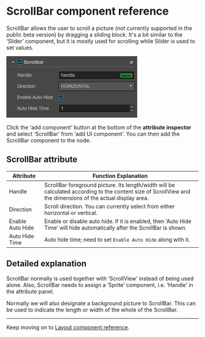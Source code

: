# ScrollBar component reference

ScrollBar allows the user to scroll a picture (not currently supported in the public beta version) by dragging a sliding block. It's a bit similar to the ‘Slider’ component, but it is mostly used for scrolling while Slider is used to set values.

![scrollbar.png](./scrollbar/scrollbar.png)

Click the ‘add component’ button at the bottom of the **attribute inspector** and select ‘ScrollBar’ from ‘add UI component’. You can then add the ScrollBar component to the node.


## ScrollBar attribute

| Attribute |   Function Explanation
| -------------- | ----------- |
| Handle| ScrollBar foreground picture. Its length/width will be calculated according to the content size of ScrollView and the dimensions of the actual display area.
| Direction | Scroll direction. You can currently select from either horizontal or vertical.
| Enable Auto Hide | Enable or disable auto hide. If it is enabled, then ‘Auto Hide Time’ will hide automatically after the ScrollBar is shown.
| Auto Hide Time | Auto hide time; need to set `Enable Auto Hide` along with it.


## Detailed explanation

ScrollBar normally is used together with ‘ScrollView’ instead of being used alone. Also, ScrollBar needs to assign a ‘Sprite’ component, i.e. ‘Handle’ in the attribute panel.

Normally we will also designate a background picture to ScrollBar. This can be used to indicate the length or width of the whole of the ScrollBar.

---

Keep moving on to [Layout component reference](layout.md).
